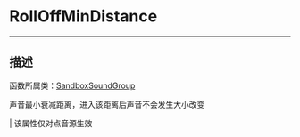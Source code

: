 # RollOffMinDistance

-----------------------------------------------------------------------------------------
## 描述

函数所属类：[SandboxSoundGroup](/Api/Class/Sound/SandboxSoundGroup.md)

声音最小衰减距离，进入该距离后声音不会发生大小改变

| 该属性仅对点音源生效